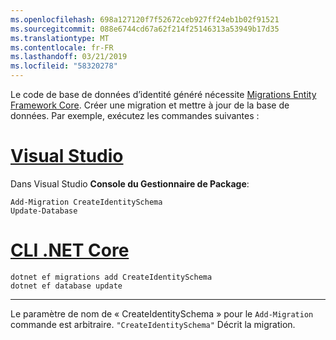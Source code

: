```yaml
---
ms.openlocfilehash: 698a127120f7f52672ceb927ff24eb1b02f91521
ms.sourcegitcommit: 088e6744cd67a62f214f25146313a53949b17d35
ms.translationtype: MT
ms.contentlocale: fr-FR
ms.lasthandoff: 03/21/2019
ms.locfileid: "58320278"
---
```

Le code de base de données d’identité généré nécessite [Migrations Entity Framework Core](/ef/core/managing-schemas/migrations/). Créer une migration et mettre à jour de la base de données. Par exemple, exécutez les commandes suivantes :

# <a name="visual-studiotabvisual-studio"></a>[Visual Studio](#tab/visual-studio)

Dans Visual Studio **Console du Gestionnaire de Package**:

```PMC
Add-Migration CreateIdentitySchema
Update-Database
```

# <a name="net-core-clitabnetcore-cli"></a>[CLI .NET Core](#tab/netcore-cli)

```cli
dotnet ef migrations add CreateIdentitySchema
dotnet ef database update
```

---

Le paramètre de nom de « CreateIdentitySchema » pour le `Add-Migration` commande est arbitraire. `"CreateIdentitySchema"` Décrit la migration.

